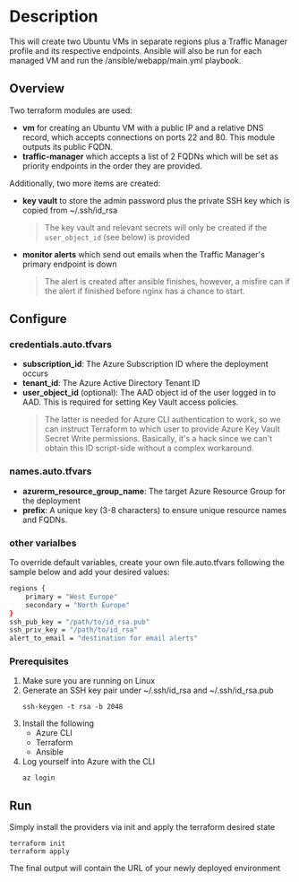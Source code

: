 # Description

This will create two Ubuntu VMs in separate regions plus a Traffic Manager profile and its respective endpoints.
Ansible will also be run for each managed VM and run the /ansible/webapp/main.yml playbook.

## Overview

Two terraform modules are used:
- __vm__ for creating an Ubuntu VM with a public IP and a relative DNS record, which accepts connections on ports 22 and 80. This module outputs its public FQDN.
- __traffic-manager__ which accepts a list of 2 FQDNs which will be set as priority endpoints in the order they are provided.

Additionally, two more items are created:
- __key vault__ to store the admin password plus the private SSH key which is copied from ~/.ssh/id_rsa
    > The key vault and relevant secrets will only be created if the `user_object_id` (see below) is provided
- __monitor alerts__ which send out emails when the Traffic Manager's primary endpoint is down
    > The alert is created after ansible finishes, however, a misfire can if the alert if finished before nginx has a chance to start.

## Configure

### credentials.auto.tfvars
- __subscription_id__: The Azure Subscription ID where the deployment occurs
- __tenant_id__: The Azure Active Directory Tenant ID
- __user_object_id__ (optional): The AAD object id of the user logged in to AAD. This is required for setting Key Vault access policies.
    > The latter is needed for Azure CLI authentication to work, so we can instruct Terraform to which user to provide Azure Key Vault Secret Write permissions. Basically, it's a hack since we can't obtain this ID script-side without a complex workaround.

### names.auto.tfvars
-   __azurerm_resource_group_name__: The target Azure Resource Group for the deployment
-   __prefix__: A unique key (3-8 characters) to ensure unique resource names and FQDNs.

### other varialbes
To override default variables, create your own file.auto.tfvars following the sample below and add your desired values:
```bash
regions {
    primary = "West Europe"
    secondary = "North Europe"
}
ssh_pub_key = "/path/to/id_rsa.pub"
ssh_priv_key = "/path/to/id_rsa"
alert_to_email = "destination for email alerts"
```

### Prerequisites
1.  Make sure you are running on Linux
2.  Generate an SSH key pair under ~/.ssh/id_rsa and ~/.ssh/id_rsa.pub
    ```
    ssh-keygen -t rsa -b 2048
    ```
3. Install the following
    -   Azure CLI
    -   Terraform
    -   Ansible
4.  Log yourself into Azure with the CLI
    ```
    az login
    ```

## Run

Simply install the providers via init and apply the terraform desired state
```
terraform init
terraform apply
```

The final output will contain the URL of your newly deployed environment
